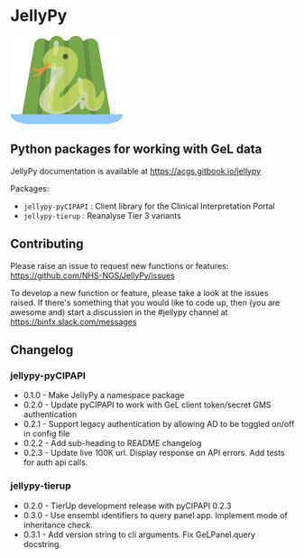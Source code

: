 # JellyPy

![jellypy_logo](assets/jellypy_logo_v2.png)

## Python packages for working with GeL data

JellyPy documentation is available at https://acgs.gitbook.io/jellypy

Packages:

* `jellypy-pyCIPAPI` : Client library for the Clinical Interpretation Portal
* `jellypy-tierup` : Reanalyse Tier 3 variants 

## Contributing

Please raise an issue to request new functions or features: https://github.com/NHS-NGS/JellyPy/issues

To develop a new function or feature, please take a look at the issues raised. If there's something that you would like to code up, then (you are awesome and) start a discussion in the #jellypy channel at https://binfx.slack.com/messages

## Changelog

### jellypy-pyCIPAPI

* 0.1.0 - Make JellyPy a namespace package
* 0.2.0 - Update pyCIPAPI to work with GeL client token/secret GMS authentication
* 0.2.1 - Support legacy authentication by allowing AD to be toggled on/off in config file
* 0.2.2 - Add sub-heading to README changelog
* 0.2.3 - Update live 100K url. Display response on API errors. Add tests for auth api calls.

### jellypy-tierup

* 0.2.0 - TierUp development release with pyCIPAPI 0.2.3
* 0.3.0 - Use ensembl identifiers to query panel app. Implement mode of inheritance check.
* 0.3.1 - Add version string to cli arguments. Fix GeLPanel.query docstring.
